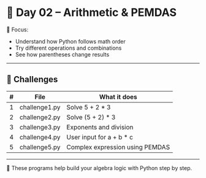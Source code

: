 # 📘 Day 02 – Arithmetic & PEMDAS

🎯 Focus:
- Understand how Python follows math order
- Try different operations and combinations
- See how parentheses change results

---

## 🧠 Challenges

| # | File | What it does |
|---|------|--------------|
| 1 | challenge1.py | Solve 5 + 2 * 3 |
| 2 | challenge2.py | Solve (5 + 2) * 3 |
| 3 | challenge3.py | Exponents and division |
| 4 | challenge4.py | User input for a + b * c |
| 5 | challenge5.py | Complex expression using PEMDAS |

---

📌 These programs help build your algebra logic with Python step by step.